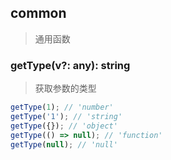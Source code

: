 ## common

> 通用函数

### getType(v?: any): string

> 获取参数的类型

```typescript
getType(1); // 'number'
getType('1'); // 'string'
getType({}); // 'object'
getType(() => null); // 'function'
getType(null); // 'null'
```
